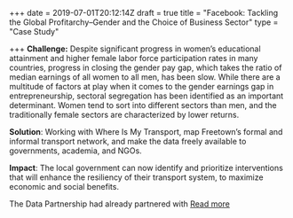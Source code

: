 +++
date = 2019-07-01T20:12:14Z
draft = true
title = "Facebook: Tackling the Global Profitarchy–Gender and the Choice of Business Sector"
type = "Case Study"

+++
**Challenge:** Despite significant progress in women’s educational attainment and higher female labor force participation rates in many countries, progress in closing the gender pay gap, which takes the ratio of median earnings of all women to all men, has been slow. While there are a multitude of factors at play when it comes to the gender earnings gap in entrepreneurship, sectoral segregation has been identified as an important determinant.  Women tend to sort into different sectors than men, and the traditionally female sectors are characterized by lower returns.

**Solution**: Working with Where Is My Transport, map Freetown’s formal and informal transport network, and make the data freely available to governments, academia, and NGOs.

**Impact**: The local government can now identify and prioritize interventions that will enhance the resiliency of their transport system, to maximize economic and social benefits.



The Data Partnership had already partnered with [Read more](https://blogs.worldbank.org/voices/tackling-global-profitarchy-gender-and-choice-business-sector)
